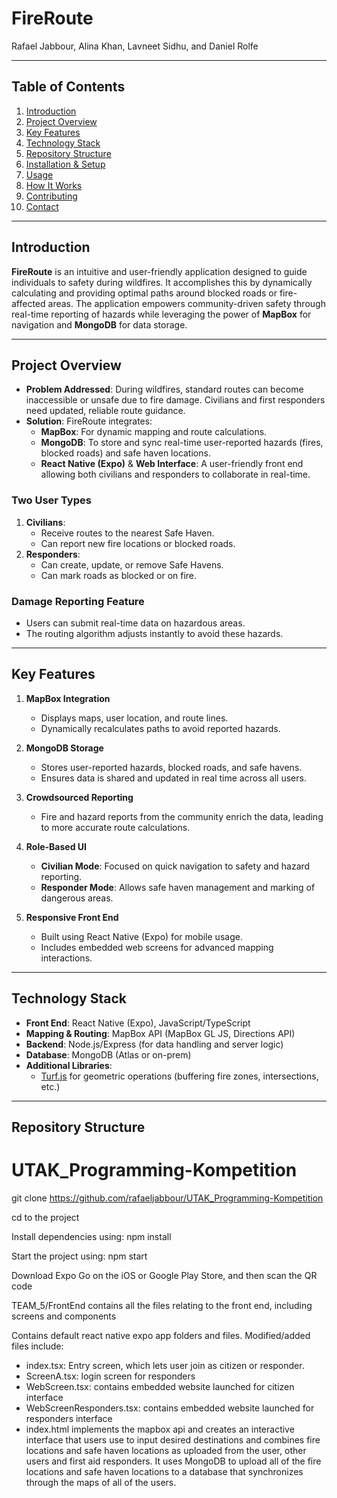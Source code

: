 # FireRoute

Rafael Jabbour, Alina Khan, Lavneet Sidhu, and Daniel Rolfe

---

## Table of Contents
1. [Introduction](#introduction)
2. [Project Overview](#project-overview)
3. [Key Features](#key-features)
4. [Technology Stack](#technology-stack)
5. [Repository Structure](#repository-structure)
6. [Installation & Setup](#installation--setup)
7. [Usage](#usage)
8. [How It Works](#how-it-works)
9. [Contributing](#contributing)
10. [Contact](#contact)

---

## Introduction
**FireRoute** is an intuitive and user-friendly application designed to guide individuals to safety during wildfires. It accomplishes this by dynamically calculating and providing optimal paths around blocked roads or fire-affected areas. The application empowers community-driven safety through real-time reporting of hazards while leveraging the power of **MapBox** for navigation and **MongoDB** for data storage.

---

## Project Overview
- **Problem Addressed**: During wildfires, standard routes can become inaccessible or unsafe due to fire damage. Civilians and first responders need updated, reliable route guidance.
- **Solution**: FireRoute integrates:
  - **MapBox**: For dynamic mapping and route calculations.
  - **MongoDB**: To store and sync real-time user-reported hazards (fires, blocked roads) and safe haven locations.
  - **React Native (Expo)** & **Web Interface**: A user-friendly front end allowing both civilians and responders to collaborate in real-time.

### Two User Types
1. **Civilians**:
   - Receive routes to the nearest Safe Haven.
   - Can report new fire locations or blocked roads.
2. **Responders**:
   - Can create, update, or remove Safe Havens.
   - Can mark roads as blocked or on fire.

### Damage Reporting Feature
- Users can submit real-time data on hazardous areas.
- The routing algorithm adjusts instantly to avoid these hazards.

---

## Key Features
1. **MapBox Integration**  
   - Displays maps, user location, and route lines.  
   - Dynamically recalculates paths to avoid reported hazards.

2. **MongoDB Storage**  
   - Stores user-reported hazards, blocked roads, and safe havens.  
   - Ensures data is shared and updated in real time across all users.

3. **Crowdsourced Reporting**  
   - Fire and hazard reports from the community enrich the data, leading to more accurate route calculations.

4. **Role-Based UI**  
   - **Civilian Mode**: Focused on quick navigation to safety and hazard reporting.  
   - **Responder Mode**: Allows safe haven management and marking of dangerous areas.

5. **Responsive Front End**  
   - Built using React Native (Expo) for mobile usage.  
   - Includes embedded web screens for advanced mapping interactions.

---

## Technology Stack
- **Front End**: React Native (Expo), JavaScript/TypeScript
- **Mapping & Routing**: MapBox API (MapBox GL JS, Directions API)
- **Backend**: Node.js/Express (for data handling and server logic)
- **Database**: MongoDB (Atlas or on-prem)
- **Additional Libraries**: 
  - [Turf.js](http://turfjs.org/) for geometric operations (buffering fire zones, intersections, etc.)

---

## Repository Structure

# UTAK_Programming-Kompetition

git clone https://github.com/rafaeljabbour/UTAK_Programming-Kompetition

cd to the project

Install dependencies using: npm install

Start the project using: npm start

Download Expo Go on the iOS or Google Play Store, and then scan the QR code

TEAM_5/FrontEnd contains all the files relating to the front end, including screens and components

Contains default react native expo app folders and files. Modified/added files include:
- index.tsx: Entry screen, which lets user join as citizen or responder.
- ScreenA.tsx: login screen for responders
- WebScreen.tsx: contains embedded website launched for citizen interface
- WebScreenResponders.tsx: contains embedded website launched for responders interface
- index.html implements the mapbox api and creates an interactive interface that users use to input desired destinations and combines fire locations and safe haven locations as uploaded from the user, other users and first aid responders. It uses MongoDB to upload all of the fire locations and safe haven locations to a database that synchronizes through the maps of all of the users. 



